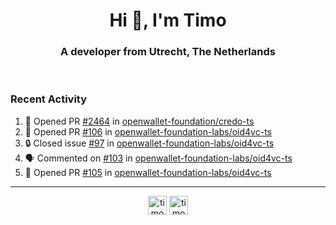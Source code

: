 <h1 align="center">Hi 👋, I'm Timo</h1>
<h3 align="center">A developer from Utrecht, The Netherlands</h3>
<br/>
<!-- https://github.com/rahuldkjain/github-profile-readme-generator --!>

<!--  <p align="left"><img src="https://github-readme-stats.vercel.app/api?username=timoglastra&show_icons=true&count_private=true&" alt="timoglastra" /></p> --!>

<!--
Github language stats
<p align="left"><img src="https://github-readme-stats.vercel.app/api/top-langs/?username=timoglastra&layout=compact" alt="timoglastra" /><p>
-->

<!-- Codestats language stats -->
<!-- <p align="left"><img src="https://codestats-readme.vercel.app/api/top-langs/?username=timoglastra&layout=compact&language_count=12" alt="timoglastra" /><p>    --!>
  
<h3>Recent Activity</h3>

<!--START_SECTION:activity-->
1. 💪 Opened PR [#2464](undefined) in [openwallet-foundation/credo-ts](https://github.com/openwallet-foundation/credo-ts)
2. 💪 Opened PR [#106](undefined) in [openwallet-foundation-labs/oid4vc-ts](https://github.com/openwallet-foundation-labs/oid4vc-ts)
3. 🔒 Closed issue [#97](https://github.com/openwallet-foundation-labs/oid4vc-ts/issues/97) in [openwallet-foundation-labs/oid4vc-ts](https://github.com/openwallet-foundation-labs/oid4vc-ts)
4. 🗣 Commented on [#103](https://github.com/openwallet-foundation-labs/oid4vc-ts/issues/103#issuecomment-3412707940) in [openwallet-foundation-labs/oid4vc-ts](https://github.com/openwallet-foundation-labs/oid4vc-ts)
5. 💪 Opened PR [#105](undefined) in [openwallet-foundation-labs/oid4vc-ts](https://github.com/openwallet-foundation-labs/oid4vc-ts)
<!--END_SECTION:activity-->

---

<p align="center">
<a href="https://twitter.com/timoglastra" target="blank"><img align="center" src="https://cdn.jsdelivr.net/npm/simple-icons@3.0.1/icons/twitter.svg" alt="timoglastra" height="30" width="30" /></a>
<a href="https://linkedin.com/in/timoglastra" target="blank"><img align="center" src="https://cdn.jsdelivr.net/npm/simple-icons@3.0.1/icons/linkedin.svg" alt="timoglastra" height="30" width="30" /></a>
</p>



